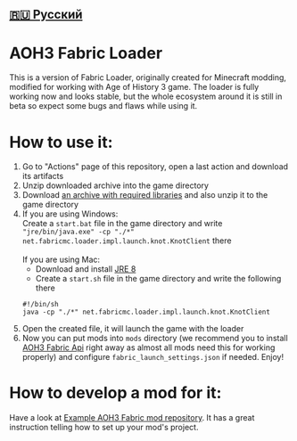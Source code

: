 [🇷🇺 Русский](https://github.com/MushroomMif/aoh3-fabric-loader/blob/master/README_RU.md)
-----
AOH3 Fabric Loader
===========
This is a version of Fabric Loader, originally created for Minecraft modding,
modified for working with Age of History 3 game.
The loader is fully working now and looks stable, but the whole ecosystem around
it is still in beta so expect some bugs and flaws while using it.

# How to use it:
1. Go to "Actions" page of this repository, open a last action and
download its artifacts
2. Unzip downloaded archive into the game directory
3. Download
[an archive with required libraries](https://disk.yandex.ru/d/lNFkjFRI_5MzUQ)
and also unzip it to the game directory
4. If you are using Windows:<br/>
Create a `start.bat` file in the game directory and write
`"jre/bin/java.exe" -cp "./*" net.fabricmc.loader.impl.launch.knot.KnotClient` there
<br/><br/>
If you are using Mac:<br/>
   - Download and install [JRE 8](https://adoptium.net/temurin/releases/?os=mac&package=jre&version=8&arch=any)
   - Create a `start.sh` file in the game directory and write the following there
   ```shell
   #!/bin/sh
   java -cp "./*" net.fabricmc.loader.impl.launch.knot.KnotClient
   ```
5. Open the created file, it will launch the game with the loader
6. Now you can put mods into `mods` directory (we recommend you to install
   [AOH3 Fabric Api](https://github.com/MushroomMif/aoh3-fabric-api) right away 
   as almost all mods need this for working properly) and configure
   `fabric_launch_settings.json` if needed. Enjoy!

# How to develop a mod for it:
Have a look at [Example AOH3 Fabric mod repository](https://github.com/MushroomMif/example-aoh3-fabric-mod).
It has a great instruction telling how to set up your mod's project.